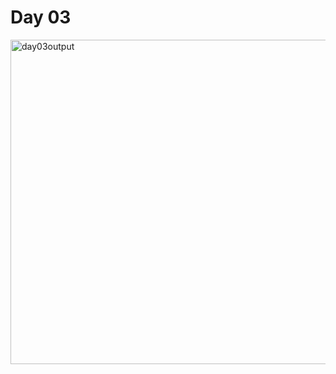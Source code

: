 # Day 03
<img width="941" height="519" alt="day03output" src="https://github.com/user-attachments/assets/de71a799-38cd-4ec7-9319-71afb406d5ac" />


